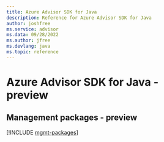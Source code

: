 ```yaml
---
title: Azure Advisor SDK for Java
description: Reference for Azure Advisor SDK for Java
author: joshfree
ms.service: advisor
ms.data: 09/28/2022
ms.author: jfree
ms.devlang: java
ms.topic: reference
---
```

# Azure Advisor SDK for Java - preview

## Management packages - preview
[!INCLUDE [mgmt-packages](advisor-mgmt-index.md)]